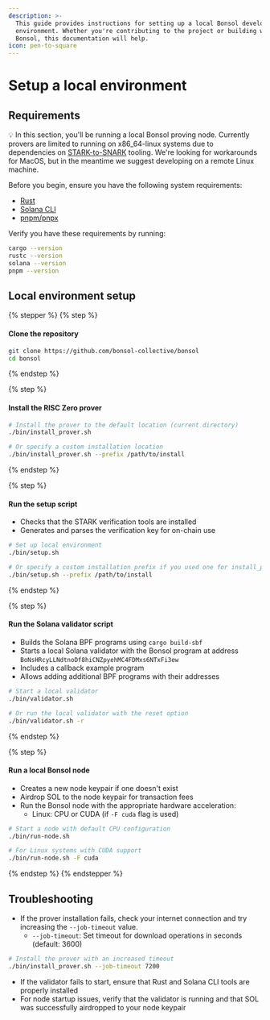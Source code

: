 ```yaml
---
description: >-
  This guide provides instructions for setting up a local Bonsol development
  environment. Whether you're contributing to the project or building with
  Bonsol, this documentation will help.
icon: pen-to-square
---
```


# Setup a local environment

## Requirements

:bulb: In this section, you'll be running a local Bonsol proving node. Currently provers are limited to running on x86\_64-linux systems due to dependencies on [STARK-to-SNARK](https://bonsol.gitbook.io/docs/core-concepts/introduction#stark-to-snark-conversion) tooling. We're looking for workarounds for MacOS, but in the meantime we suggest developing on a remote Linux machine.

Before you begin, ensure you have the following system requirements:

* [Rust](https://solana.com/docs/intro/installation#install-rust)
* [Solana CLI](https://solana.com/docs/intro/installation#install-the-solana-cli)
* [pnpm/pnpx](https://pnpm.io/installation)

Verify you have these requirements by running:

```bash
cargo --version
rustc --version
solana --version
pnpm --version
```

## Local environment setup

{% stepper %}
{% step %}
#### Clone the repository

```bash
git clone https://github.com/bonsol-collective/bonsol
cd bonsol
```
{% endstep %}

{% step %}
#### Install the RISC Zero prover

```bash
# Install the prover to the default location (current directory)
./bin/install_prover.sh

# Or specify a custom installation location
./bin/install_prover.sh --prefix /path/to/install
```
{% endstep %}

{% step %}
#### Run the setup script

* Checks that the STARK verification tools are installed
* Generates and parses the verification key for on-chain use

```bash
# Set up local environment
./bin/setup.sh

# Or specify a custom installation prefix if you used one for install_prover.sh
./bin/setup.sh --prefix /path/to/install
```
{% endstep %}

{% step %}
#### Run the Solana validator script

* Builds the Solana BPF programs using `cargo build-sbf`
* Starts a local Solana validator with the Bonsol program at address `BoNsHRcyLLNdtnoDf8hiCNZpyehMC4FDMxs6NTxFi3ew`
* Includes a callback example program
* Allows adding additional BPF programs with their addresses

```bash
# Start a local validator
./bin/validator.sh

# Or run the local validator with the reset option
./bin/validator.sh -r
```
{% endstep %}

{% step %}
#### Run a local Bonsol node

* Creates a new node keypair if one doesn't exist
* Airdrop SOL to the node keypair for transaction fees
* Run the Bonsol node with the appropriate hardware acceleration:
  * Linux: CPU or CUDA (if `-F cuda` flag is used)

```bash
# Start a node with default CPU configuration
./bin/run-node.sh

# For Linux systems with CUDA support
./bin/run-node.sh -F cuda
```
{% endstep %}
{% endstepper %}

## Troubleshooting

* If the prover installation fails, check your internet connection and try increasing the `--job-timeout` value.
  * `--job-timeout`: Set timeout for download operations in seconds (default: 3600)

```bash
# Install the prover with an increased timeout
./bin/install_prover.sh --job-timeout 7200
```

* If the validator fails to start, ensure that Rust and Solana CLI tools are properly installed
* For node startup issues, verify that the validator is running and that SOL was successfully airdropped to your node keypair
